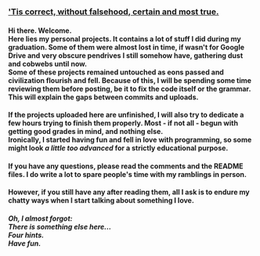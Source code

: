 ### ['Tis correct, without falsehood, certain and most true.](http://www.portaelucis.fr/)

#### Hi there. Welcome. <br> Here lies my personal projects. It contains a lot of stuff I did during my graduation. Some of them were almost lost in time, if wasn't for Google Drive and very obscure pendrives I still somehow have, gathering dust and cobwebs until now. <br> Some of these projects remained untouched as eons passed and civilization flourish and fell. Because of this, I will be spending some time reviewing them before posting, be it to fix the code itself or the grammar. <br> This will explain the gaps between commits and uploads.

#### If the projects uploaded here are unfinished, I will also try to dedicate a few hours trying to finish them properly. Most - if not all - begun with getting good grades in mind, and nothing else. <br> Ironically, I started having fun and fell in love with programming, so some might look *a little too advanced* for a strictly educational purpose.

#### If you have any questions, please read the comments and the README files. I  do write a lot to spare people's time with my ramblings in person.

#### However, if you still have any after reading them, all I ask is to endure my chatty ways when I start talking about something I love.

##### Oh, I almost forgot: <br> There is something else here... <br> Four hints. <br> Have fun.